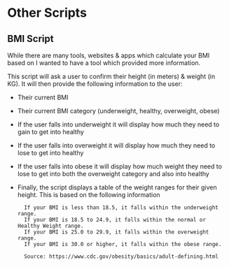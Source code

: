 # Other Scripts

## BMI Script
While there are many tools, websites & apps which calculate your BMI based on I wanted to have a tool 
which provided more information.

This script will ask a user to confirm their height (in meters) & weight (in KG). It will then provide 
the following information to the user:
- Their current BMI
- Their current BMI category (underweight, healthy, overweight, obese)
- If the user falls into underweight it will display how much they need to gain to get into healthy
- If the user falls into overweight it will display how much they need to lose to get into healthy
- If the user falls into obese it will display how much weight they need to lose to get into both the overweight
category and also into healthy
- Finally, the script displays a table of the weight ranges for their given height. This is based on 
the following information

        If your BMI is less than 18.5, it falls within the underweight range.
        If your BMI is 18.5 to 24.9, it falls within the normal or Healthy Weight range.
        If your BMI is 25.0 to 29.9, it falls within the overweight range.
        If your BMI is 30.0 or higher, it falls within the obese range.

        Source: https://www.cdc.gov/obesity/basics/adult-defining.html

